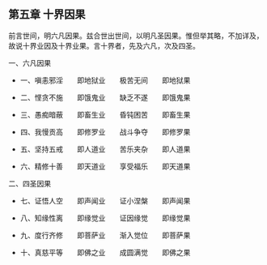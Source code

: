 ## 第五章 十界因果

前言世间，明六凡因果。兹合世出世间，以明凡圣因果。惟但举其略，不加详及，故说十界业因及十界业果。言十界者，先及六凡，次及四圣。

一、六凡因果

- 一、嗔恚邪淫　　即地狱业　　极苦无间　　即地狱果

- 二、悭贪不施　　即饿鬼业　　缺乏不遂　　即饿鬼果

- 三、愚痴暗蔽　　即畜生业　　昏钝困苦　　即畜生果

- 四、我慢贡高　　即修罗业　　战斗争夺　　即修罗果

- 五、坚持五戒　　即人道业　　苦乐夹杂　　即人道果

- 六、精修十善　　即天道业　　享受福乐　　即天道果

二、四圣因果

- 七、证悟人空　　即声闻业　　证小涅槃　　即声闻果

- 八、知缘性离　　即缘觉业　　证因缘觉　　即缘觉果

- 九、度行齐修　　即菩萨业　　渐入觉位　　即菩萨果

- 十、真慈平等　　即佛之业　　成圆满觉　　即佛之果